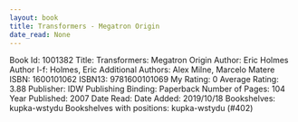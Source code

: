 ```yaml
---
layout: book
title: Transformers - Megatron Origin
date_read: None
---
```


Book Id: 1001382
Title: Transformers: Megatron Origin
Author: Eric Holmes
Author l-f: Holmes, Eric
Additional Authors: Alex Milne, Marcelo Matere
ISBN: 1600101062
ISBN13: 9781600101069
My Rating: 0
Average Rating: 3.88
Publisher: IDW Publishing
Binding: Paperback
Number of Pages: 104
Year Published: 2007
Date Read: 
Date Added: 2019/10/18
Bookshelves: kupka-wstydu
Bookshelves with positions: kupka-wstydu (#402)

